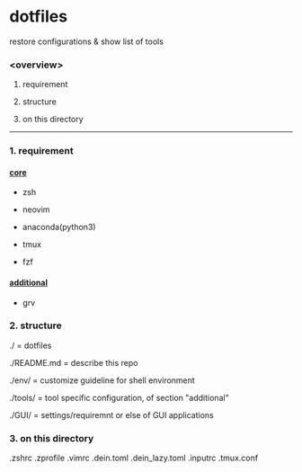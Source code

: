 # dotfiles

restore configurations & show list of tools

### &lt;overview&gt;

1. requirement

2. structure

3. on this directory

---

### 1. requirement

#### <u>core</u>

* zsh

* neovim

* anaconda(python3)

* tmux

* fzf

#### <u>additional</u>

* grv

### 2. structure

./	= dotfiles

./README.md	= describe this repo

./env/	= customize guideline for shell environment

./tools/	= tool specific configuration, of section "additional"

./GUI/	= settings/requiremnt or else of GUI applications

### 3. on this directory

.zshrc
.zprofile
.vimrc
.dein.toml
.dein_lazy.toml
.inputrc
.tmux.conf
